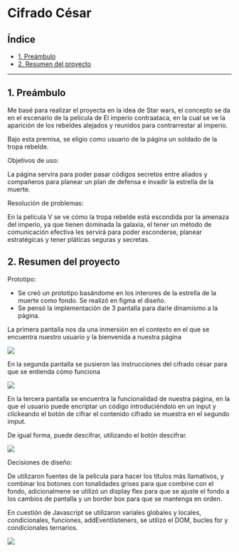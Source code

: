 # Cifrado César

## Índice

* [1. Preámbulo](#1-preámbulo)
* [2. Resumen del proyecto](#2-resumen-del-proyecto)

***

## 1. Preámbulo

Me basé para realizar el proyecta en la idea de Star wars, el concepto se da en el escenario de la película de El imperio contraataca, en la cual se ve la aparición de los rebeldes alejados y reunidos para contrarrestar al imperio.

Bajo esta premisa, se eligio como usuario de la página un soldado de la tropa rebelde.

Objetivos de uso:

La página servira para poder pasar códigos secretos entre aliados y compañeros para planear un plan de defensa e invadir la estrella de la muerte. 

Resolución de problemas:

En la película V se ve cómo la tropa rebelde está escondida por la amenaza del imperio, ya que tienen dominada la galaxia, el tener un método de comunicación efectiva les servirá para poder esconderse, planear estratégicas y tener pláticas seguras y secretas.

## 2. Resumen del proyecto

Prototipo:

* Se creó un prototipo basándome en los interores de la estrella de la muerte como fondo. Se realizó en figma el diseño.
* Se pensó la implementación de 3 pantalla para darle dinamismo a la página.

La primera pantalla nos da una inmersión en el contexto en el que se encuentra nuestro usuario y la bienvenida a nuestra página

<img src="https://i.ibb.co/thNXVqR/Captura-de-pantalla-2022-06-09-233358.jpg">

En la segunda pantalla se pusieron las instrucciones del cifrado césar para que se entienda cómo funciona

<img src="https://i.ibb.co/9sp8fjV/444.jpg">

En la tercera pantalla se encuentra la funcionalidad de nuestra página, en la que el usuario puede encriptar un código introduciéndolo en un input y clickeando el botón de cifrar el contenido cifrado se muestra en el segundo imput. 

De igual forma, puede descifrar, utilizando el botón descifrar.

<img src="https://i.ibb.co/NNXkZpd/344.jpg">

Decisiones de diseño:

De utilizaron fuentes de la película para hacer los títulos más llamativos, y combinar los botones con tonalidades grises para que combine con el fondo, adicionalmene se utilizó un display flex para que se ajuste el fondo a los cambios de pantalla y un border box para que se mantenga en orden.

En cuestión de Javascript se utilizaron variales globales y locales, condicionales, funciones, addEventlisteners, se utilizó el DOM, bucles for y condicionales ternarios.

<img src= "https://i.ibb.co/nL7PdzJ/itsatrap.jpg">




